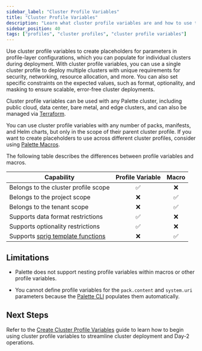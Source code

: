 ```yaml
---
sidebar_label: "Cluster Profile Variables"
title: "Cluster Profile Variables"
description: "Learn what cluster profile variables are and how to use them."
sidebar_position: 40
tags: ["profiles", "cluster profiles", "cluster profile variables"]
---
```


Use cluster profile variables to create placeholders for parameters in profile-layer configurations, which you can
populate for individual clusters during deployment. With cluster profile variables, you can use a single cluster profile
to deploy multiple clusters with unique requirements for security, networking, resource allocation, and more. You can
also set specific constraints on the expected values, such as format, optionality, and masking to ensure scalable,
error-free cluster deployments.

Cluster profile variables can be used with any Palette cluster, including public cloud, data center, bare metal, and
edge clusters, and can also be managed via
[Terraform](https://registry.terraform.io/providers/spectrocloud/spectrocloud/latest/docs).

You can use cluster profile variables with any number of packs, manifests, and Helm charts, but only in the scope of
their parent cluster profile. If you want to create placeholders to use across different cluster profiles, consider
using [Palette Macros](../../../../clusters/cluster-management/macros.md).

The following table describes the differences between profile variables and macros.

| **Capability**                                                            | **Profile Variable** | **Macro** |
| ------------------------------------------------------------------------- | :------------------: | :-------: |
| Belongs to the cluster profile scope                                      |          ✅          |    ❌     |
| Belongs to the project scope                                              |          ❌          |    ✅     |
| Belongs to the tenant scope                                               |          ❌          |    ✅     |
| Supports data format restrictions                                         |          ✅          |    ❌     |
| Supports optionality restrictions                                         |          ✅          |    ❌     |
| Supports [sprig template functions](https://masterminds.github.io/sprig/) |          ❌          |    ✅     |

## Limitations

- Palette does not support nesting profile variables within macros or other profile variables.

- You cannot define profile variables for the `pack.content` and `system.uri` parameters because the
  [Palette CLI](../../../../automation/palette-cli/palette-cli.md) populates them automatically.

## Next Steps

Refer to the [Create Cluster Profile Variables](./create-cluster-profile-variables.md) guide to learn how to begin using cluster profile variables to streamline cluster deployment and Day-2 operations.